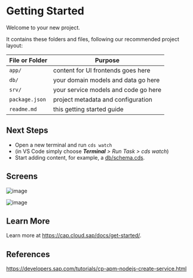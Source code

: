 # Getting Started

Welcome to your new project.

It contains these folders and files, following our recommended project layout:

File or Folder | Purpose
---------|----------
`app/` | content for UI frontends goes here
`db/` | your domain models and data go here
`srv/` | your service models and code go here
`package.json` | project metadata and configuration
`readme.md` | this getting started guide


## Next Steps

- Open a new terminal and run `cds watch` 
- (in VS Code simply choose _**Terminal** > Run Task > cds watch_)
- Start adding content, for example, a [db/schema.cds](db/schema.cds).

## Screens
![image](https://user-images.githubusercontent.com/92975562/146253195-34afb0a5-1edf-49f2-ac67-d3745e93a566.png)

![image](https://user-images.githubusercontent.com/92975562/146253503-52a3c4dc-734e-4ba0-a414-8d5fff421ad2.png)

## Learn More

Learn more at https://cap.cloud.sap/docs/get-started/.

## References

https://developers.sap.com/tutorials/cp-apm-nodejs-create-service.html

